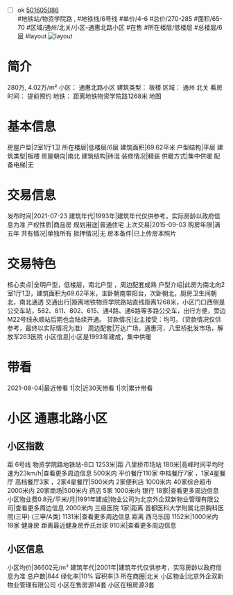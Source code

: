 - [ ] ok [501605086](https://bj.5i5j.com/ershoufang/501605086.html)  
 #地铁站/物资学院路 ,  #地铁线/6号线
#单价/4-6 #总价/270-285 #面积/65-70   #区域/通州/北关/小区-通惠北路小区 #在售 #所在楼层/低楼层 #总楼层/6层 #layout 
![layout](http://image2a.5i5j.com/bdir/layout/1dfff7aa62344b81bb0ca80164ddfd98.jpg_P5.jpg) 
# 简介 
 280万,  4.02万/m² 
小区： 通惠北路小区
建筑类型： 板楼
区域： 通州 北关
看房时间： 提前预约
地铁： 距离地铁物资学院路1268米 地图
# 基本信息 
 房屋户型|2室1厅1卫
所在楼层|低楼层/6层
建筑面积|69.62平米
户型结构|平层
建筑类型|板楼
房屋朝向|南北
建筑结构|砖混
装修情况|精装
供暖方式|集中供暖
配备电梯|无
# 交易信息 
 发布时间|2021-07-23
建筑年代|1993年|建筑年代仅供参考，实际房龄以政府信息为准
产权性质|商品房
规划用途|普通住宅
上次交易|2015-09-03
购房年限|满五年
共有情况|单独所有
抵押情况|无
房本备件|已上传房本照片
# 交易特色 
 核心卖点|全明户型，低楼层，南北户型 ，周边配套成熟
户型介绍|此房为南北向2室1厅1卫，建筑面积为69.62平米，主卧朝南带阳台，次卧朝北，厨房卫生间朝北，南北通透
交通出行|距离地铁物资学院路站直线距离1268米，小区门口西侧是公交车站，582、811、802、615、通4路、通6路等多路公交车，出行方便，旁边M22号线永顺站后期也会陆续开通。
贷款情况|业主接受：均可。（贷款情况仅供参考，最终以实际情况为准）
周边配套|万达广场，通惠河，八里桥批发市场，解放军263医院
小区信息|小区是1993年建成，集中供暖
# 带看 
 2021-08-04|最近带看	 1|次|近30天带看	 1|次|累计带看
# 小区 通惠北路小区
## 小区指数 
 距 6号线 物资学院路地铁站-B口 1253米|距 八里桥市场站 180米|高峰时间平均时速为23km/h|查看更多周边信息
500米内 平价餐厅110家
中档餐厅7家 ，1家4星餐厅
高档餐厅3家 ，2家4星餐厅|500米内 2家便利店
1000米内 40家综合超市
2000米内 20家商场|500米内 药店 5家
1000米内 银行 18家|查看更多周边信息
小区物业费0.8元/平米/月|1991年建成|物业公司为北京外企双新物业管理有限公司|查看更多周边信息
2000米内 三级医院 1家|距离 首都医科大学附属北京胸科医院(三甲) (三甲/A类) 1131米|查看更多周边信息
距离 西马乐园 1152米|1000米内 19家 健身房
距离最近健身房乔氏台球 910米|查看更多周边信息
## 小区信息 
 小区均价|36602元/m²
建筑年代|2001年|建筑年代仅供参考，实际房龄以政府信息为准
总户数|844
绿化率|10%
容积率|3
所在商圈|北关
小区物业|北京外企双新物业管理有限公司
小区在售房源14套
小区在租房源3套
